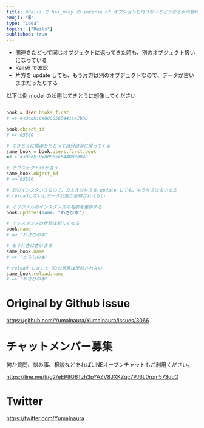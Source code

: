 ```yaml
---
title: #Rails で has_many の inverse of オプションを付けないとどうなるかの動作メモ (  rubocop Rails/
emoji: "🖥"
type: "idea"
topics: ["Rails"]
published: true
---
```


- 関連をたどって同じオブジェクトに返ってきた時も、別のオブジェクト扱いになっている
- Rails6 で確認
- 片方を update しても、もう片方は別のオブジェクトなので、データが古いままだったりする

以下は例
model の状態はてきとうに想像してください

```rb

book = User.books.first
# => #<Book:0x0000565441ce2b38

book.object_id
# => 65560

# てきとうに関連をたどって自分自身に戻ってくる
same_book = book.users.first.book
=# > #<Book:0x0000565440ddd048

# オブジェクトidが違う
same_book.object_id
# => 65580

# 別のインスタンスなので、たとえば片方を update しても、もう片方は古いまま
# reloadしないとデータ状態が反映されえない

# オリジナルのインスタンスの名前を更新する
book.update!(name: "わさび本")

# インスタンスの状態は新しくなる
book.name
# => "わさびの本"

# もう片方は古いまま
same_book.name
# => "からしの本"

# reload しないと DBの状態は反映されない
same_book.reload.name
# => "わさびの本"
```

# Original by Github issue

https://github.com/YumaInaura/YumaInaura/issues/3066








<!-- Update From Qiita API -->

# チャットメンバー募集


何か質問、悩み事、相談などあればLINEオープンチャットもご利用ください。

https://line.me/ti/g2/eEPltQ6Tzh3pYAZV8JXKZqc7PJ6L0rpm573dcQ





# Twitter


https://twitter.com/YumaInaura


<!-- Update From Qiita API -->


